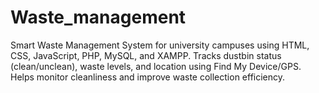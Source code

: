 # Waste_management
Smart Waste Management System for university campuses using HTML, CSS, JavaScript, PHP, MySQL, and XAMPP. Tracks dustbin status (clean/unclean), waste levels, and location using Find My Device/GPS. Helps monitor cleanliness and improve waste collection efficiency.
